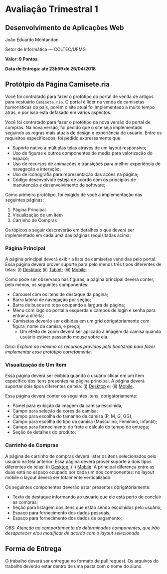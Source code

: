 # Avaliação Trimestral 1

## Desenvolvimento de Aplicações Web

João Eduardo Montandon

Setor de Informática &mdash; COLTEC/UFMG

**Valor: 9 Pontos**

**Data de Entrega: até 23h59 de 26/04/2018**

## Protótpio da Página Camisete.ria

Você foi contratado para fazer o protótipo do portal de venda de artigos para vestuário `Camisete.ria`. O portal é líder na venda de camisetas humorísticas do país, porém o site atual foi implementado a muito tempo atrás, e por isso esta defasado em vários aspectos.

Você foi contratado para fazer o protótipo da nova versão do portal de compras. Na nova versão, foi pedido que o site seja implementado seguindo as regras mais atuais de design e experiência de usuário. Entre os requisitos especificados, foi pedido expressamente que:

* Suporte nativo a múltiplas telas através de um layout responsivo;
* Uso de figuras e outros componentes de media para valorização do espaço;
* Uso de recursos de animações e transições para melhor experiência de navegação e interação;
* Uso de iconografia para representação das ações na página;
* Código desenvolvido esteja de acordo com os princípios de manutenção e desenvolvimento de software;

Como primeiro protótipo, foi exigido de você a implementação das seguintes páginas:

1. Página Principal
1. Visualização de um item
1. Carrinho de Compras

Os tópicos a seguir descreverão em detalhes o que deverá ser implementado em cada uma das páginas requisitadas acima:

### Página Principal

A página principal deverá exibir a lista de camisetas vendidas pelo portal. Essa página deverá prover suporte para pelo menos três tipos diferentes de telas: (i) [Desktop](imgs/principal_desktop.png); (ii) [Tablet](imgs/principal_tablet.png); (iii) [Mobile](imgs/principal_mobile.png).

Como pode ser observado nas figuras, a página principal deverá conter, pelo menos, os seguintes componentes:

* Carousel com os itens de destaque da página;
* Barra lateral de navegação por seção;
* Barra de busca no topo ocupando a largura da página;
* Menu com logo do portal a esquerda e campos de login e senha para entrar a direita;
* Camisetas deverão ser exibidas em um grid obrigatóriamente com figura, nome da camisa, e preço;
  * Um efeito de zoom deverá ser aplicado a imagem da camisa quando usuário estiver passando mouse sobre ela.

*Dica: Explore ao máximo os recursos providos pelo bootstrap para fazer implementar esse protótipo corretamente.*

### Visualização de Um Item

Essa página deverá ser exibida quando o usuário clicar em um item específico dos itens presentes na página principal. A página deverá suportar dois tipos diferentes de tela: (i) [Desktop](imgs/item_desktop.png) e; (ii) [Mobile](imgs/item_mobile.png).

Essa página deverá conter os seguintes itens, obrigatóriamente:

* Painel para exibição da imagem da camisa escolhida;
* Campo para seleção de cores da camisa;
* Campo para escolha do tamanho da camisa (P, M, G, GG);
* Campo para escolha do tipo da camisa (Masculino, Feminino, Infantil);
* Campo para fornecimento do frete e cálculo do tempo de entrega;
* Seção de detalhes do produto;

### Carrinho de Compras

A página de carrinho de compras deverá listar os itens selecionados pelo usuário na tela anterior. Essa página deverá prover suporte a dois tipos diferentes de telas: (i) [Desktop](imgs/carrinho_desktop.png); (ii) [Mobile](imgs/carrinho_mobile.png). A principal diferença entre as duas está no espaço ocupado por cada um dos componentes: no layout mobile o layout deverá ser totalmente verticalizado.

Os seguintes componentes deverão estar presentes obrigatóriamente:

* Texto de destaque informando ao usuário que ele está perto de concluir as compras;
* Seção para listagem dos itens que estão sendo escolhidos pelo usuário;
* Espaço para fornecimento dos dados pessoais;
* Espaço para fornecimento dos dados de pagamento;

*OBS: Atenção ao comportamento de determinados componentes, que irão desaparecer e/ou modificar de acordo com o layout selecionado*

## Forma de Entrega

O trabalho deverá ser entregue no formato de pull request. Os arquivos do trabalho deverão estar dentro de uma pasta com o nome do aluno.
